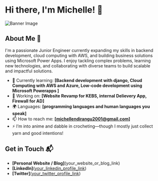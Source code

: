 # Hi there, I'm Michelle! 👋

![Banner Image](your_banner_image_url_here)

## About Me 🚀

I'm a passionate Junior Engineer currently expanding my skills in backend development, cloud computing with AWS, and building business solutions using Microsoft Power Apps. I enjoy tackling complex problems, learning new technologies, and collaborating with diverse teams to build scalable and impactful solutions.

- 🌱 Currently learning: **[Backend development with django, Cloud Computing with AWS and Azure, Low-code development using Microsoft Powerapps ]**
- 🔭 Working on: **[Website Revamp for KEBS, internal Delievery App, Firewall for AD]**
- 🌍 Languages: **[programming languages and human languages you speak]**
- 📫 How to reach me: **[michellendirangu2001@gmail.com]**
- ⚡ I’m into anime and dabble in crocheting—though I mostly just collect yarn and good intentions!


## Get in Touch 📬

- **[Personal Website / Blog]**(your_website_or_blog_link)
- **[LinkedIn]**([your_linkedin_profile_link](https://www.linkedin.com/in/michelle-ndirangu-219324206/))
- **[Twitter]**([your_twitter_profile_link](https://x.com/MichelleNd76255))



